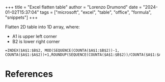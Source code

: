 +++
title = "Excel flatten table"
author = "Lorenzo Drumond"
date = "2024-01-02T15:37:04"
tags = ["microsoft",  "excel",  "table",  "office",  "formula",  "snippets"]
+++


Flatten 2D table into 1D array, where:
- A1 is upper left corner
- B2 is lower right corner

```excel
=INDEX($A$1:$B$2, MOD(SEQUENCE(COUNTA($A$1:$B$2))-1, COUNTA($A$1:$A$2))+1,ROUNDUP(SEQUENCE(COUNTA($A$1:$B$2))/COUNTA($A$1:$A$2),0))
```

# References

